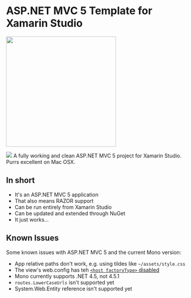 # ASP.NET MVC 5 Template for Xamarin Studio

<image src="https://ci.appveyor.com/api/projects/status/32r7s2skrgm9ubva?svg=true" width="300">

![](http://cl.ly/image/0U3E3b260K3o/hanssens_aspnetmvc-for-osx.jpg)
A fully working and clean ASP.NET MVC 5 project for Xamarin Studio. Purrs excellent on Mac OSX. 

## In short

* It's an ASP.NET MVC 5 application
* That also means RAZOR support
* Can be run entirely from Xamarin Studio
* Can be updated and extended through NuGet
* It just works...

## Known Issues
Some known issues with ASP.NET MVC 5 and the current Mono version:

* App relative paths don't work, e.g. using tildes like `~/assets/style.css`
* The view's web.config has teh [`<host factoryType>` disabled](https://github.com/hanssens/aspnetmvc-for-osx/blob/master/source/AspNetMvcForMac/Views/web.config#L13)
* Mono currently supports .NET 4.5, not 4.5.1
* `routes.LowerCaseUrls` isn't supported yet
* System.Web.Entity reference isn't supported yet

